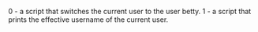 0 - a script that switches the current user to the user betty.
1 - a script that prints the effective username of the current user.